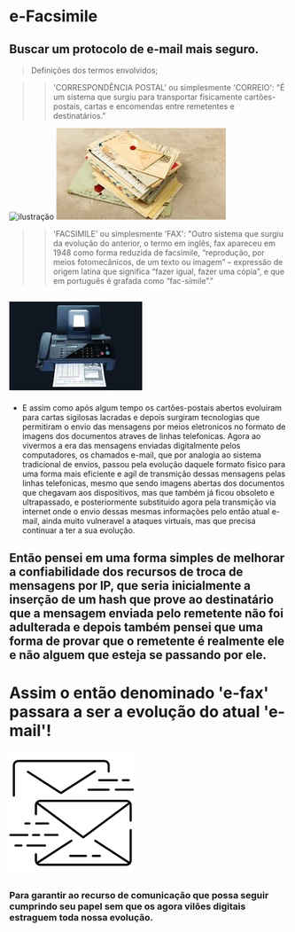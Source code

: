 # e-Facsimile
Buscar um protocolo de e-mail mais seguro.
-----------------------------------------------------------------------
>Definições dos termos envolvidos;

>>'CORRESPONDÊNCIA POSTAL' ou simplesmente 'CORREIO':
"É um sistema que surgiu para transportar fisicamente cartões-postais, cartas e encomendas entre remetentes e destinatários."

![ilustração](/assets/images/cartão_postal.png "Cartões") ![ilustração](/assets/images/cartas.png "Cartas")

>>'FACSIMILE' ou simplesmente 'FAX':
"Outro sistema que surgiu da evolução do anterior, o termo em inglês, fax apareceu em 1948 como forma reduzida de facsimile, “reprodução, por meios fotomecânicos, de um texto ou imagem” – expressão de origem latina que significa “fazer igual, fazer uma cópia”, e que em português é grafada como “fac-símile”."

![ilustração](/assets/images/facsimile-fax.png "Facsimile")
-----------------------------------------------------------------------

* E assim como após algum tempo os cartões-postais abertos evoluiram para 
cartas sigilosas lacradas e depois surgiram tecnologias que permitiram 
o envio das mensagens por meios eletronicos no formato de imagens dos 
documentos atraves de linhas telefonicas. 
Agora ao vivermos a era das mensagens enviadas digitalmente pelos 
computadores, os chamados e-mail, que por analogia ao sistema tradicional 
de envios, passou pela evolução daquele formato fisico para uma forma 
mais eficiente e agil de transmição dessas mensagens pelas linhas telefonicas, 
mesmo que sendo imagens abertas dos documentos que chegavam aos dispositivos, 
mas que também já ficou obsoleto e ultrapassado, e posteriormente substituido 
agora pela transmição via internet onde o envio dessas mesmas informações pelo 
então atual e-mail, ainda muito vulneravel a ataques virtuais, mas que precisa 
continuar a ter a sua evolução.

## Então pensei em uma forma simples de melhorar a confiabilidade dos recursos de troca de mensagens por IP, que seria inicialmente a inserção de um hash que prove ao destinatário que a mensagem enviada pelo remetente não foi adulterada e depois também pensei que uma forma de provar que o remetente é realmente ele e não alguem que esteja se passando por ele.

# Assim o então denominado **'e-fax'** passara a ser a evolução do atual **'e-mail'**!
![ilustação](/assets/images/e-fax_estilo.png "protocolo e-fax")

### Para garantir ao recurso de comunicação que possa seguir cumprindo seu papel sem que os agora vilões digitais estraguem toda nossa evolução.

